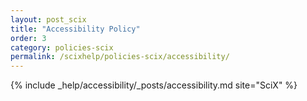 ```yaml
---
layout: post_scix
title: "Accessibility Policy"
order: 3
category: policies-scix
permalink: /scixhelp/policies-scix/accessibility/
---
```


{% include _help/accessibility/_posts/accessibility.md site="SciX" %}
